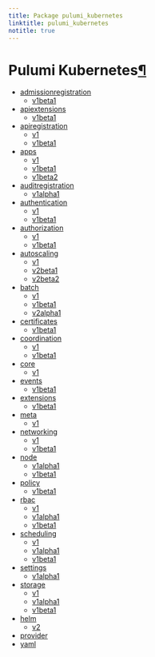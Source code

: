 ```yaml
---
title: Package pulumi_kubernetes
linktitle: pulumi_kubernetes
notitle: true
---
```


<div class="section" id="pulumi-kubernetes">
<h1>Pulumi Kubernetes<a class="headerlink" href="#pulumi-kubernetes" title="Permalink to this headline">¶</a></h1>
<div class="toctree-wrapper compound">
<ul>
<li class="toctree-l1"><a class="reference internal" href="admissionregistration/">admissionregistration</a><ul>
<li class="toctree-l2"><a class="reference internal" href="admissionregistration/v1beta1/">v1beta1</a></li>
</ul>
</li>
<li class="toctree-l1"><a class="reference internal" href="apiextensions/">apiextensions</a><ul>
<li class="toctree-l2"><a class="reference internal" href="apiextensions/v1beta1/">v1beta1</a></li>
</ul>
</li>
<li class="toctree-l1"><a class="reference internal" href="apiregistration/">apiregistration</a><ul>
<li class="toctree-l2"><a class="reference internal" href="apiregistration/v1/">v1</a></li>
<li class="toctree-l2"><a class="reference internal" href="apiregistration/v1beta1/">v1beta1</a></li>
</ul>
</li>
<li class="toctree-l1"><a class="reference internal" href="apps/">apps</a><ul>
<li class="toctree-l2"><a class="reference internal" href="apps/v1/">v1</a></li>
<li class="toctree-l2"><a class="reference internal" href="apps/v1beta1/">v1beta1</a></li>
<li class="toctree-l2"><a class="reference internal" href="apps/v1beta2/">v1beta2</a></li>
</ul>
</li>
<li class="toctree-l1"><a class="reference internal" href="auditregistration/">auditregistration</a><ul>
<li class="toctree-l2"><a class="reference internal" href="auditregistration/v1alpha1/">v1alpha1</a></li>
</ul>
</li>
<li class="toctree-l1"><a class="reference internal" href="authentication/">authentication</a><ul>
<li class="toctree-l2"><a class="reference internal" href="authentication/v1/">v1</a></li>
<li class="toctree-l2"><a class="reference internal" href="authentication/v1beta1/">v1beta1</a></li>
</ul>
</li>
<li class="toctree-l1"><a class="reference internal" href="authorization/">authorization</a><ul>
<li class="toctree-l2"><a class="reference internal" href="authorization/v1/">v1</a></li>
<li class="toctree-l2"><a class="reference internal" href="authorization/v1beta1/">v1beta1</a></li>
</ul>
</li>
<li class="toctree-l1"><a class="reference internal" href="autoscaling/">autoscaling</a><ul>
<li class="toctree-l2"><a class="reference internal" href="autoscaling/v1/">v1</a></li>
<li class="toctree-l2"><a class="reference internal" href="autoscaling/v2beta1/">v2beta1</a></li>
<li class="toctree-l2"><a class="reference internal" href="autoscaling/v2beta2/">v2beta2</a></li>
</ul>
</li>
<li class="toctree-l1"><a class="reference internal" href="batch/">batch</a><ul>
<li class="toctree-l2"><a class="reference internal" href="batch/v1/">v1</a></li>
<li class="toctree-l2"><a class="reference internal" href="batch/v1beta1/">v1beta1</a></li>
<li class="toctree-l2"><a class="reference internal" href="batch/v2alpha1/">v2alpha1</a></li>
</ul>
</li>
<li class="toctree-l1"><a class="reference internal" href="certificates/">certificates</a><ul>
<li class="toctree-l2"><a class="reference internal" href="certificates/v1beta1/">v1beta1</a></li>
</ul>
</li>
<li class="toctree-l1"><a class="reference internal" href="coordination/">coordination</a><ul>
<li class="toctree-l2"><a class="reference internal" href="coordination/v1/">v1</a></li>
<li class="toctree-l2"><a class="reference internal" href="coordination/v1beta1/">v1beta1</a></li>
</ul>
</li>
<li class="toctree-l1"><a class="reference internal" href="core/">core</a><ul>
<li class="toctree-l2"><a class="reference internal" href="core/v1/">v1</a></li>
</ul>
</li>
<li class="toctree-l1"><a class="reference internal" href="events/">events</a><ul>
<li class="toctree-l2"><a class="reference internal" href="events/v1beta1/">v1beta1</a></li>
</ul>
</li>
<li class="toctree-l1"><a class="reference internal" href="extensions/">extensions</a><ul>
<li class="toctree-l2"><a class="reference internal" href="extensions/v1beta1/">v1beta1</a></li>
</ul>
</li>
<li class="toctree-l1"><a class="reference internal" href="meta/">meta</a><ul>
<li class="toctree-l2"><a class="reference internal" href="meta/v1/">v1</a></li>
</ul>
</li>
<li class="toctree-l1"><a class="reference internal" href="networking/">networking</a><ul>
<li class="toctree-l2"><a class="reference internal" href="networking/v1/">v1</a></li>
<li class="toctree-l2"><a class="reference internal" href="networking/v1beta1/">v1beta1</a></li>
</ul>
</li>
<li class="toctree-l1"><a class="reference internal" href="node/">node</a><ul>
<li class="toctree-l2"><a class="reference internal" href="node/v1alpha1/">v1alpha1</a></li>
<li class="toctree-l2"><a class="reference internal" href="node/v1beta1/">v1beta1</a></li>
</ul>
</li>
<li class="toctree-l1"><a class="reference internal" href="policy/">policy</a><ul>
<li class="toctree-l2"><a class="reference internal" href="policy/v1beta1/">v1beta1</a></li>
</ul>
</li>
<li class="toctree-l1"><a class="reference internal" href="rbac/">rbac</a><ul>
<li class="toctree-l2"><a class="reference internal" href="rbac/v1/">v1</a></li>
<li class="toctree-l2"><a class="reference internal" href="rbac/v1alpha1/">v1alpha1</a></li>
<li class="toctree-l2"><a class="reference internal" href="rbac/v1beta1/">v1beta1</a></li>
</ul>
</li>
<li class="toctree-l1"><a class="reference internal" href="scheduling/">scheduling</a><ul>
<li class="toctree-l2"><a class="reference internal" href="scheduling/v1/">v1</a></li>
<li class="toctree-l2"><a class="reference internal" href="scheduling/v1alpha1/">v1alpha1</a></li>
<li class="toctree-l2"><a class="reference internal" href="scheduling/v1beta1/">v1beta1</a></li>
</ul>
</li>
<li class="toctree-l1"><a class="reference internal" href="settings/">settings</a><ul>
<li class="toctree-l2"><a class="reference internal" href="settings/v1alpha1/">v1alpha1</a></li>
</ul>
</li>
<li class="toctree-l1"><a class="reference internal" href="storage/">storage</a><ul>
<li class="toctree-l2"><a class="reference internal" href="storage/v1/">v1</a></li>
<li class="toctree-l2"><a class="reference internal" href="storage/v1alpha1/">v1alpha1</a></li>
<li class="toctree-l2"><a class="reference internal" href="storage/v1beta1/">v1beta1</a></li>
</ul>
</li>
<li class="toctree-l1"><a class="reference internal" href="helm/">helm</a><ul>
<li class="toctree-l2"><a class="reference internal" href="helm/v2/">v2</a></li>
</ul>
</li>
<li class="toctree-l1"><a class="reference internal" href="provider/">provider</a></li>
<li class="toctree-l1"><a class="reference internal" href="yaml/">yaml</a></li>
</ul>
</div>
</div>
